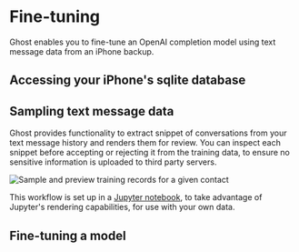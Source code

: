 # Fine-tuning
Ghost enables you to fine-tune an OpenAI completion model using text message data from an iPhone backup.

## Accessing your iPhone's sqlite database

## Sampling text message data
Ghost provides functionality to extract snippet of conversations from your text message history and renders them for review. You can inspect each snippet before accepting or rejecting it from the training data, to ensure no sensitive information is uploaded to third party servers.

![Sample and preview training records for a given contact](https://github.com/ccurme/ghost/assets/26529506/6a2bf481-ce48-4da8-8d11-44f1c2a45830)

This workflow is set up in a [Jupyter notebook](notebooks/sample_records.ipynb), to take advantage of Jupyter's rendering capabilities, for use with your own data.

## Fine-tuning a model
